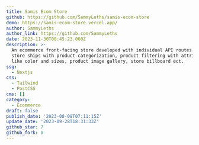 ```yaml
---
title: Samis Ecom Store
github: https://github.com/SammyLeths/samis-ecom-store
demo: https://samis-ecom-store.vercel.app/
author: SammyLeths
author_link: https://github.com/SammyLeths
date: 2023-11-30T08:45:23.060Z
description: >-
  An ecommerce front-facing store developed with individual API routes. This
  store ships with product categorization, product filtering with attributes
  like color and sizes, product image gallery, store billboard ect.
ssg:
  - Nextjs
css:
  - Tailwind
  - PostCSS
cms: []
category:
  - Ecommerce
draft: false
publish_date: '2023-08-08T07:11:15Z'
update_date: '2023-09-28T18:31:33Z'
github_star: 7
github_fork: 0
---
```

